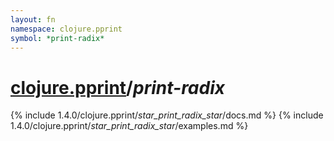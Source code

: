 ```yaml
---
layout: fn
namespace: clojure.pprint
symbol: *print-radix*
---
```


# [clojure.pprint](../)/*print-radix*

{% include 1.4.0/clojure.pprint/_star_print_radix_star_/docs.md %}
{% include 1.4.0/clojure.pprint/_star_print_radix_star_/examples.md %}

